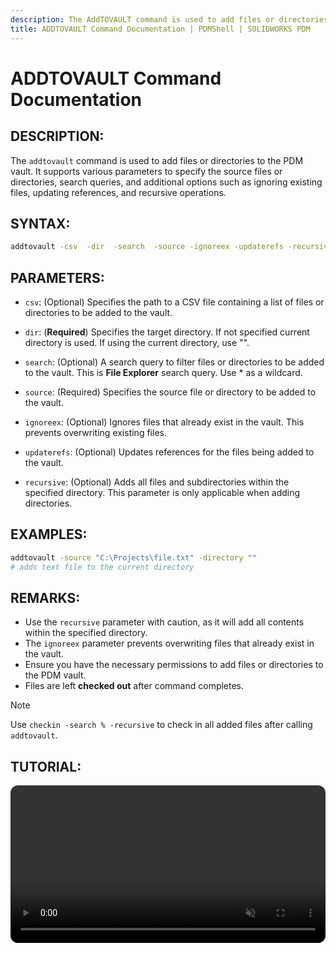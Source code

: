 ```yaml
---
description: The AddTOVAULT command is used to add files or directories to the PDM vault. It supports various parameters to specify the source files or directories, search queries, and additional options such as ignoring existing files, updating references, and recursive operations.
title: ADDTOVAULT Command Documentation | PDMShell | SOLIDWORKS PDM
---
```


# ADDTOVAULT Command Documentation

## DESCRIPTION:
The `addtovault` command is used to add files or directories to the PDM vault. It supports various parameters to specify the source files or directories, search queries, and additional options such as ignoring existing files, updating references, and recursive operations.
## SYNTAX:
```bash
addtovault -csv  -dir  -search  -source -ignoreex -updaterefs -recursive
```

## PARAMETERS:

- `csv`:
(Optional) Specifies the path to a CSV file containing a list of files or directories to be added to the vault.

- `dir`:
(**Required**)
Specifies the target directory. If not specified current directory is used. If using the current directory, use "".

- `search`:
(Optional) A search query to filter files or directories to be added to the vault. This is **File Explorer** search query. Use * as a wildcard.

- `source`:
(Required) Specifies the source file or directory to be added to the vault.

- `ignoreex`:
(Optional) Ignores files that already exist in the vault. This prevents overwriting existing files.

- `updaterefs`:
(Optional) Updates references for the files being added to the vault.

- `recursive`:
(Optional) Adds all files and subdirectories within the specified directory. This parameter is only applicable when adding directories.

## EXAMPLES:
```bash
addtovault -source "C:\Projects\file.txt" -directory ""
# adds text file to the current directory
```

## REMARKS:

- Use the `recursive` parameter with caution, as it will add all contents within the specified directory.
- The `ignoreex` parameter prevents overwriting files that already exist in the vault.
- Ensure you have the necessary permissions to add files or directories to the PDM vault.
- Files are left **checked out** after command completes.

>[!NOTE]
> Use `checkin -search % -recursive` to check in all added files after calling `addtovault`.

## TUTORIAL:
 <video src="https://bluebyte.biz/wp-content/pdmshellvideos/addtovault.mp4" autoplay muted controls style="width: 100%; border-radius: 12px;"></video>